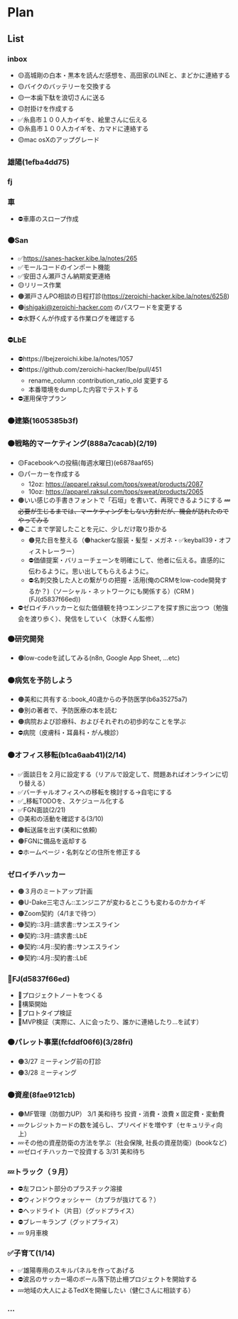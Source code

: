 # Plan
## List
### inbox
- 🟡高城剛の白本・黒本を読んだ感想を、高田家のLINEと、まどかに連絡する
- 🟡バイクのバッテリーを交換する
- 🟡一本歯下駄を浪切さんに送る
- 🟡肘掛けを作成する
- ✅糸島市１００人カイギを、絵里さんに伝える
- 🟡糸島市１００人カイギを、カマドに連絡する
- 🟡mac osXのアップグレード

### 雄陽(1efba4dd75)
### fj
### 車
- ⛔️車庫のスロープ作成

### 🟠San
- ✅https://sanes-hacker.kibe.la/notes/265
- ✅モールコードのインポート機能
- ✅安田さん瀬戸さん納期変更連絡
- 🟡リリース作業
- 🟠瀬戸さんPO相談の日程打診(https://zeroichi-hacker.kibe.la/notes/6258)
- 🟠ishigaki@zeroichi-hacker.com のパスワードを変更する
- ⛔️水野くんが作成する作業ログを確認する

### ⛔️LbE
- ⛔️https://lbejzeroichi.kibe.la/notes/1057
- ⛔️https://github.com/zeroichi-hacker/lbe/pull/451
  - rename_column :contribution_ratio_old 変更する
  - 本番環境をdumpした内容でテストする
- ⛔️運用保守プラン

### 🟠建築(1605385b3f)

### 🟠戦略的マーケティング(888a7cacab)(2/19)
- 🟡Facebookへの投稿(毎週水曜日)(e6878aaf65)
- 🟡パーカーを作成する
  - 12oz: https://apparel.raksul.com/tops/sweat/products/2087
  - 10oz: https://apparel.raksul.com/tops/sweat/products/2065
- 🟠いい感じの手書きフォントで「石垣」を書いて、再現できるようにする
~~💤必要が生じるまでは、マーケティングをしない方針だが、機会が訪れたのでやってみる~~
- 🟠ここまで学習したことを元に、少しだけ取り掛かる
  - 🟠見た目を整える（🟠hackerな服装・髪型・メガネ・✅keyball39・オフィストレーラー）
  - ⛔️価値提案・バリューチェーンを明確にして、他者に伝える。直感的に伝わるように。思い出してもらえるように。
  - ⛔️名刺交換した人との繋がりの把握・活用(俺のCRMをlow-code開発するか？)（ソーシャル・ネットワークにも関係する）(CRM )(FJ(d5837f66ed))
- ⛔️ゼロイチハッカーと似た価値観を持つエンジニアを探す旅に出つつ（勉強会を渡り歩く）、発信をしていく（水野くん監修）

### 🟠研究開発
- 🟠low-codeを試してみる(n8n, Google App Sheet, ...etc)

### 🟠病気を予防しよう
- 🟠美和に共有する::book_40歳からの予防医学(b6a35275a7)
- 🟠別の著者で、予防医療の本を読む
- 🟠病院および診療科、およびそれぞれの初歩的なことを学ぶ
- ⛔️病院（皮膚科・耳鼻科・がん検診）

### 🟠オフィス移転(b1ca6aab41)(2/14)
- ✅面談日を２月に設定する（リアルで設定して、問題あればオンラインに切り替える）
- ✅バーチャルオフィスへの移転を検討する→自宅にする
- ✅_移転TODOを、スケジュール化する
- ✅FGN面談(2/21)
- 🟡美和の活動を確認する(3/10)
- 🟠転送届を出す(美和に依頼)
- 🟠FGNに備品を返却する
- ⛔️ホームページ・名刺などの住所を修正する

### ゼロイチハッカー
- 🟠３月のミートアップ計画
- 🟠U-Dake三宅さん::エンジニアが変わるとこうも変わるのかカイギ
- 🟠Zoom契約（4/1まで待つ）
- 🟠契約::3月::請求書::サンエスライン
- 🟠契約::3月::請求書::LbE
- 🟠契約::4月::契約書::サンエスライン
- 🟠契約::4月::契約書::LbE

### 🐢FJ(d5837f66ed)
- 🐢プロジェクトノートをつくる
- 🐢構築開始
- 🐢プロトタイプ検証
- 🐢MVP検証（実際に、人に会ったり、誰かに連絡したり...を試す）


### 🟠パレット事業(fcfddf06f6)(3/28fri)
- 🟠3/27 ミーティング前の打診
- 🟠3/28 ミーティング

### 🟠資産(8fae9121cb)
- 🟠MF管理（防御力UP） 3/1 美和待ち 投資・消費・浪費 x 固定費・変動費
- 💤クレジットカードの数を減らし、プリペイドを増やす（セキュリティ向上）
- 💤その他の資産防衛の方法を学ぶ（社会保険, 社長の資産防衛）(bookなど)
- 💤ゼロイチハッカーで投資する 3/31 美和待ち

### 💤トラック（９月）
- ⛔️左フロント部分のプラスチック溶接
- ⛔️ウィンドウウォッシャー（カプラが抜けてる？）
- ⛔️ヘッドライト（片目）（グッドプライス）
- ⛔️ブレーキランプ（グッドプライス）
- 💤 9月車検

### ✅子育て(1/14)
- ✅雄陽専用のスキルパネルを作ってあげる
- ⛔️波呂のサッカー場のボール落下防止柵プロジェクトを開始する
- 💤地域の大人によるTedXを開催したい（健仁さんに相談する）

### ...
















